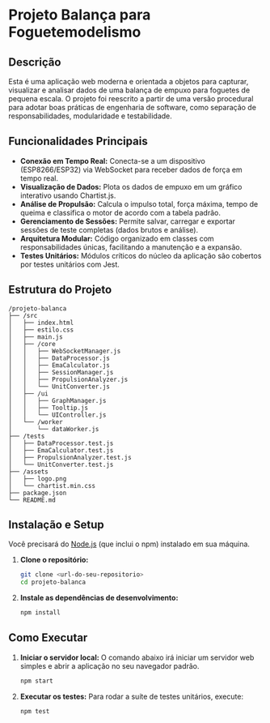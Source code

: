 # Projeto Balança para Foguetemodelismo

## Descrição

Esta é uma aplicação web moderna e orientada a objetos para capturar, visualizar e analisar dados de uma balança de empuxo para foguetes de pequena escala. O projeto foi reescrito a partir de uma versão procedural para adotar boas práticas de engenharia de software, como separação de responsabilidades, modularidade e testabilidade.

## Funcionalidades Principais

- **Conexão em Tempo Real:** Conecta-se a um dispositivo (ESP8266/ESP32) via WebSocket para receber dados de força em tempo real.
- **Visualização de Dados:** Plota os dados de empuxo em um gráfico interativo usando Chartist.js.
- **Análise de Propulsão:** Calcula o impulso total, força máxima, tempo de queima e classifica o motor de acordo com a tabela padrão.
- **Gerenciamento de Sessões:** Permite salvar, carregar e exportar sessões de teste completas (dados brutos e análise).
- **Arquitetura Modular:** Código organizado em classes com responsabilidades únicas, facilitando a manutenção e a expansão.
- **Testes Unitários:** Módulos críticos do núcleo da aplicação são cobertos por testes unitários com Jest.

## Estrutura do Projeto

```
/projeto-balanca
├── /src
│   ├── index.html
│   ├── estilo.css
│   ├── main.js
│   ├── /core
│   │   ├── WebSocketManager.js
│   │   ├── DataProcessor.js
│   │   ├── EmaCalculator.js
│   │   ├── SessionManager.js
│   │   ├── PropulsionAnalyzer.js
│   │   └── UnitConverter.js
│   ├── /ui
│   │   ├── GraphManager.js
│   │   ├── Tooltip.js
│   │   └── UIController.js
│   └── /worker
│       └── dataWorker.js
├── /tests
│   ├── DataProcessor.test.js
│   ├── EmaCalculator.test.js
│   ├── PropulsionAnalyzer.test.js
│   └── UnitConverter.test.js
├── /assets
│   ├── logo.png
│   └── chartist.min.css
├── package.json
└── README.md
```

## Instalação e Setup

Você precisará do [Node.js](https://nodejs.org/) (que inclui o npm) instalado em sua máquina.

1.  **Clone o repositório:**
    ```bash
    git clone <url-do-seu-repositorio>
    cd projeto-balanca
    ```

2.  **Instale as dependências de desenvolvimento:**
    ```bash
    npm install
    ```

## Como Executar

1.  **Iniciar o servidor local:**
    O comando abaixo irá iniciar um servidor web simples e abrir a aplicação no seu navegador padrão.
    ```bash
    npm start
    ```

2.  **Executar os testes:**
    Para rodar a suíte de testes unitários, execute:
    ```bash
    npm test
    